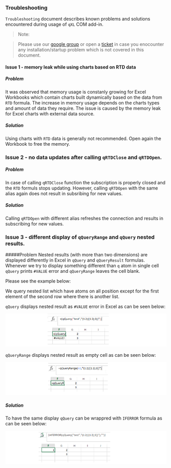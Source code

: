 ###                                           **Troubleshooting**

<!--------------------------------------------------------------------------------------------------------------------->
`Troubleshooting` document describes known problems and solutions encountered during usage of `qXL` COM add-in. 

> Note:
  
> Please use our [google group](https://groups.google.com/d/forum/exxeleron) 
or open a [ticket](https://github.com/exxeleron/enterprise-components/issues) 
in case you enocounter any installation/startup problem which is not covered in this document.


#### Issue 1 - memory leak while using charts based on RTD data

##### Problem
It was observed that memory usage is constanly growing for Excel Workbooks which contain charts built dynamically based on the data from `RTD` formula. The increase in memory usage depends on the charts types and amount of data they require. 
The issue is caused by the memory leak for Excel charts with external data source. 

##### Solution
Using charts with `RTD` data is generally not recommended. Open again the Workbook to free the memory.

### Issue 2 - no data updates after calling `qRTDClose` and `qRTDOpen`. 

##### Problem
In case of calling `qRTDClose` function the subscription is properly closed and the `RTD` formuls stops updating. However, calling `qRTDOpen` with the same alias again does not result in subsribing for new values. 

##### Solution
Calling `qRTDOpen` with different alias refreshes the connection and results in subscribing for new values. 

### Issue 3 - different display of `qQueryRange` and `qQuery` nested results. 

#####Problem
Nested results (with more than two dimensions) are displayed differently in Excel in `qQuery` and `qQueryResult` formulas.
Whenever we try to display something different than `q` atom in single cell `qQuery` prints `#VALUE` error and `qQueryRange`
leaves the cell blank. 

Please see the example below: 

We query nested list which have atoms on all position except for the first element of the second row where there is another list. 

`qQuery` displays nested result as `#VALUE` error in Excel as can be seen below:

![qQueryNested](../doc/img/qQueryNested.png)


`qQueryRange` displays nested result as empty cell as can be seen below:


![qQueryRangeNested](../doc/img/qQueryRangeNested.png)


##### Solution

To have the same display `qQuery` can be wrappred with `IFERROR` formula as can be seen below: 

![qQueryNestedAligned](../doc/img/qQueryNestedAligned.png)

